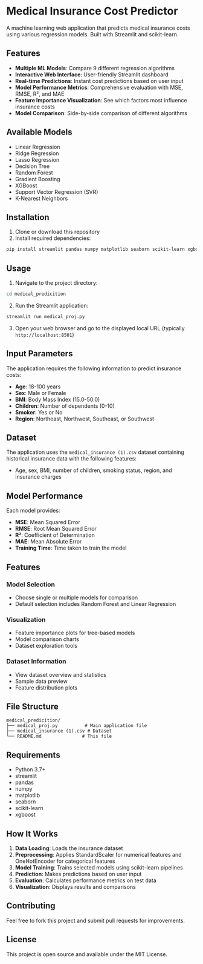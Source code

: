 # Medical Insurance Cost Predictor

A machine learning web application that predicts medical insurance costs using various regression models. Built with Streamlit and scikit-learn.

## Features

- **Multiple ML Models**: Compare 9 different regression algorithms
- **Interactive Web Interface**: User-friendly Streamlit dashboard
- **Real-time Predictions**: Instant cost predictions based on user input
- **Model Performance Metrics**: Comprehensive evaluation with MSE, RMSE, R², and MAE
- **Feature Importance Visualization**: See which factors most influence insurance costs
- **Model Comparison**: Side-by-side comparison of different algorithms

## Available Models

- Linear Regression
- Ridge Regression
- Lasso Regression
- Decision Tree
- Random Forest
- Gradient Boosting
- XGBoost
- Support Vector Regression (SVR)
- K-Nearest Neighbors

## Installation

1. Clone or download this repository
2. Install required dependencies:

```bash
pip install streamlit pandas numpy matplotlib seaborn scikit-learn xgboost
```

## Usage

1. Navigate to the project directory:
```bash
cd medical_predicition
```

2. Run the Streamlit application:
```bash
streamlit run medical_proj.py
```

3. Open your web browser and go to the displayed local URL (typically `http://localhost:8501`)

## Input Parameters

The application requires the following information to predict insurance costs:

- **Age**: 18-100 years
- **Sex**: Male or Female
- **BMI**: Body Mass Index (15.0-50.0)
- **Children**: Number of dependents (0-10)
- **Smoker**: Yes or No
- **Region**: Northeast, Northwest, Southeast, or Southwest

## Dataset

The application uses the `medical_insurance (1).csv` dataset containing historical insurance data with the following features:
- Age, sex, BMI, number of children, smoking status, region, and insurance charges

## Model Performance

Each model provides:
- **MSE**: Mean Squared Error
- **RMSE**: Root Mean Squared Error
- **R²**: Coefficient of Determination
- **MAE**: Mean Absolute Error
- **Training Time**: Time taken to train the model

## Features

### Model Selection
- Choose single or multiple models for comparison
- Default selection includes Random Forest and Linear Regression

### Visualization
- Feature importance plots for tree-based models
- Model comparison charts
- Dataset exploration tools

### Dataset Information
- View dataset overview and statistics
- Sample data preview
- Feature distribution plots

## File Structure

```
medical_predicition/
├── medical_proj.py          # Main application file
├── medical_insurance (1).csv # Dataset
└── README.md               # This file
```

## Requirements

- Python 3.7+
- streamlit
- pandas
- numpy
- matplotlib
- seaborn
- scikit-learn
- xgboost

## How It Works

1. **Data Loading**: Loads the insurance dataset
2. **Preprocessing**: Applies StandardScaler for numerical features and OneHotEncoder for categorical features
3. **Model Training**: Trains selected models using scikit-learn pipelines
4. **Prediction**: Makes predictions based on user input
5. **Evaluation**: Calculates performance metrics on test data
6. **Visualization**: Displays results and comparisons

## Contributing

Feel free to fork this project and submit pull requests for improvements.

## License

This project is open source and available under the MIT License.